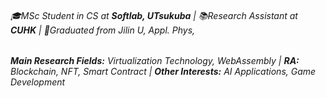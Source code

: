 ###### 🎓MSc Student in CS at **Softlab, UTsukuba** | 📚Research Assistant at **CUHK** | 📜Graduated from Jilin U, Appl. Phys, 
###### **Main Research Fields:** Virtualization Technology, WebAssembly | **RA:** Blockchain, NFT, Smart Contract | **Other Interests:** AI Applications, Game Development
